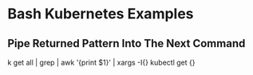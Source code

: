# Bash Kubernetes Examples

## Pipe Returned Pattern Into The Next Command

k get all | grep <pattern> | awk '{print $1}' | xargs -I{} kubectl get {}
